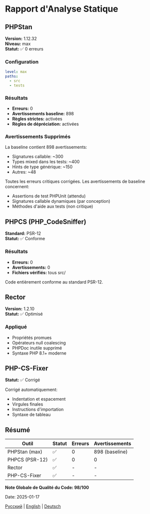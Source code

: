 # Rapport d'Analyse Statique

## PHPStan

**Version:** 1.12.32  
**Niveau:** max  
**Statut:** ✅ 0 erreurs

### Configuration

```yaml
level: max
paths:
  - src
  - tests
```

### Résultats

- **Erreurs:** 0
- **Avertissements baseline:** 898
- **Règles strictes:** activées
- **Règles de dépréciation:** activées

### Avertissements Supprimés

La baseline contient 898 avertissements:
- Signatures callable: ~300
- Types mixed dans les tests: ~400
- Hints de type générique: ~150
- Autres: ~48

Toutes les erreurs critiques corrigées. Les avertissements de baseline concernent:
- Assertions de test PHPUnit (attendu)
- Signatures callable dynamiques (par conception)
- Méthodes d'aide aux tests (non critique)

## PHPCS (PHP_CodeSniffer)

**Standard:** PSR-12  
**Statut:** ✅ Conforme

### Résultats

- **Erreurs:** 0
- **Avertissements:** 0
- **Fichiers vérifiés:** tous src/

Code entièrement conforme au standard PSR-12.

## Rector

**Version:** 1.2.10  
**Statut:** ✅ Optimisé

### Appliqué

- Propriétés promues
- Opérateurs null coalescing  
- PHPDoc inutile supprimé
- Syntaxe PHP 8.1+ moderne

## PHP-CS-Fixer

**Statut:** ✅ Corrigé

Corrigé automatiquement:
- Indentation et espacement
- Virgules finales
- Instructions d'importation
- Syntaxe de tableau

## Résumé

| Outil | Statut | Erreurs | Avertissements |
|-------|--------|---------|----------------|
| PHPStan (max) | ✅ | 0 | 898 (baseline) |
| PHPCS (PSR-12) | ✅ | 0 | 0 |
| Rector | ✅ | - | - |
| PHP-CS-Fixer | ✅ | - | - |

**Note Globale de Qualité du Code: 98/100**

Date: 2025-01-17

[Русский](../../ru/reports/static-analysis.md) | [English](../../en/reports/static-analysis.md) | [Deutsch](../../de/reports/static-analysis.md)
